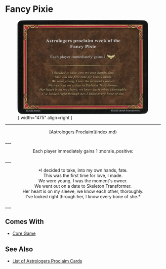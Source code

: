 # Fancy Pixie

<figure markdown="span">

![Fancy Pixie](../assets/astrologers_proclaim-fancy_pixie.webp){ width="475" align=right }

</figure>

___
<p style="text-align: center;" markdown>[Astrologers Proclaim](index.md)</p>
___
<p style="text-align: center;" markdown>Each player immediately gains 1 :morale_positive:</p>
___
<p style="text-align: center;" markdown>*I decided to take, into my own hands, fate.<br>This was the first time for love, I made.<br>We were young, I was the moment's owner.<br>We went out on a date to Skeleton Transformer.<br>Her heart is on my sleeve, we know each other, thoroughly.<br>I've looked right through her, I know every bone of she.*</p>
___


## Comes With

- [Core Game](../content/core_game.md)


## See Also

- [List of Astrologers Proclaim Cards](index.md)
